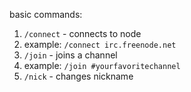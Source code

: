 


basic commands:

1. `/connect` - connects to node
  1. example: `/connect irc.freenode.net`
2. `/join` - joins a channel
  1. example: `/join #yourfavoritechannel`
3. `/nick` - changes nickname
